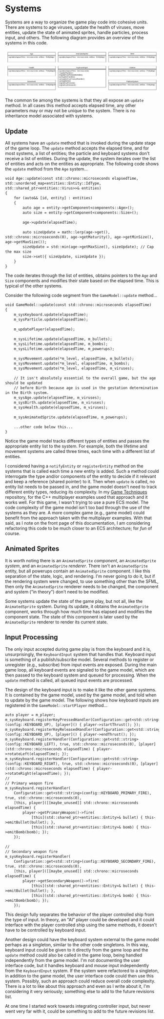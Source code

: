 # Systems

Systems are a way to organize the game play code into cohesive units.  There are systems to age viruses, update the health of viruses, move entities, update the state of animated sprites, handle particles, process input, and others.  The following diagram provides an overview of the systems in this code.

![Systems Diagram](https://github.com/ProfPorkins/Coronavirus-NanoForce/blob/trunk/docs/images/Systems.png)

The common tie among the systems is that they all expose an `update` method.  In all cases this method accepts elapsed time, any other parameters may or may not be unique to the system.  There is no inheritance model associated with systems.

## Update

All systems have an `update` method that is invoked during the update stage of the game loop.  The `update` method accepts the elapsed time, and for most systems, a list of entities; the particle and keyboard systems don't receive a list of entities.  During the update, the system iterates over the list of entities and acts on the entities as appropriate.  The following code shows the `update` method from the `Age` system...

    void Age::update(const std::chrono::microseconds elapsedTime, std::unordered_map<entities::Entity::IdType, std::shared_ptr<entities::Virus>>& entities)
    {
        for (auto&& [id, entity] : entities)
        {
            auto age = entity->getComponent<components::Age>();
            auto size = entity->getComponent<components::Size>();

            age->update(elapsedTime);

            auto sizeUpdate = math::lerp(age->get(), std::chrono::microseconds(0), age->getMaturity(), age->getMinSize(), age->getMaxSize());
            sizeUpdate = std::min(age->getMaxSize(), sizeUpdate); // Cap the max size
            size->set({ sizeUpdate, sizeUpdate });
        }
    }

The code iterates through the list of entities, obtains pointers to the `Age` and `Size` components and modifies their state based on the elapsed time.  This is typical of the other systems.

Consider the following code segment from the `GameModel::update` method...

    void GameModel::update(const std::chrono::microseconds elapsedTime)
    {
        m_sysKeyboard.update(elapsedTime);
        m_sysParticle.update(elapsedTime);

        m_updatePlayer(elapsedTime);

        m_sysLifetime.update(elapsedTime, m_bullets);
        m_sysLifetime.update(elapsedTime, m_bombs);
        m_sysLifetime.update(elapsedTime, m_powerups);

        m_sysMovement.update(*m_level, elapsedTime, m_bullets);
        m_sysMovement.update(*m_level, elapsedTime, m_bombs);
        m_sysMovement.update(*m_level, elapsedTime, m_viruses);

        // It isn't absolutely essential to the overall game, but the age should be updated
        // before Birth because age is used in the gestation determination in the Birth system.
        m_sysAge.update(elapsedTime, m_viruses);
        m_sysBirth.update(elapsedTime, m_viruses);
        m_sysHealth.update(elapsedTime, m_viruses);

        m_sysAnimatedSprite.update(elapsedTime, m_powerups);

        ...other code below this...
    }

Notice the game model tracks different types of entities and passes the appropriate entity list to the system.  For example, both the lifetime and movement systems are called three times, each time with a different list of entities.

I considered having a `notifyEntity` or `registerEntity` method on the systems that is called each time a new entity is added.  Such a method could interrogate the type and/or components of the entity to decide if it relevant and keep a reference (shared pointer) to it.  Then when `update` is called, no entity list needs to be passed in, and the game model doesn't need to track different entity types, reducing its complexity.  In my [Game Techniques](https://github.com/ProfPorkins/GameTech) repository, for the C++ multiplayer examples used that approach and it works well.  For this game, I wasn't trying to use a pure ECS model.  The code complexity of the game model isn't too bad through the use of the systems as they are.  A more complex game (e.g., game model) could benefit from the approach taken with the multiplayer examples.  With that said, as I note on the front page of this documentation, I am considering refactoring this code to be much closer to an ECS architecture; for _fun_ of course.

## Animated Sprites

It is worth noting there is an `AnimatedSprite` _component_, an `AnimatedSprite` _system_, and an `AnimatedSprite` _renderer_.  There isn't an `AnimatedSprite` entity, but all powerups contain an `AnimatedSprite` component.  I like this separation of the state, logic, and rendering.  I'm never going to do it, but if the rendering system were changed, to use something other than the SFML, then only the `AnimatedSprite` renderer needs to be changed, the component and system ("in theory") don't need to be modified.

Some systems update the state of the game play, but not all, like the `AnimatedSprite` system.  During its update, it obtains the `AnimatedSprite` component, works through how much time has elapsed and modifies the component state.  The state of this component is later used by the `AnimatedSprite` renderer to render its current state.

## Input Processing

The only input accepted during game play is from the keyboard and it is, unsurprisingly, the `KeyboardInput` system that handles that.  Keyboard input is something of a publish/subscribe model.  Several methods to register or unregister (e.g., subscribe) from input events are exposed.  During the main game loop, all keyboard events are signaled to the game model, which are then passed to the keyboard system and queued for processing.  When the `update` method is called, all queued input events are processed.

The design of the keyboard input is to make it like the other game systems.  It is contained by the game model, used by the game model, and told when to update by the game model.  The following shows how keyboard inputs are registered in the `GameModel::startPlayer` method...

    auto player = m_player;
    m_sysKeyboard.registerKeyPressedHandler(Configuration::get<std::string>(config::KEYBOARD_UP), [player]() { player->startThrust(); });
    m_sysKeyboard.registerKeyReleasedHandler(Configuration::get<std::string>(config::KEYBOARD_UP), [player]() { player->endThrust(); });
    m_sysKeyboard.registerHandler(Configuration::get<std::string>(config::KEYBOARD_LEFT), true, std::chrono::microseconds(0), [player](std::chrono::microseconds elapsedTime) { player->rotateLeft(elapsedTime); });
    m_sysKeyboard.registerHandler(Configuration::get<std::string>(config::KEYBOARD_RIGHT), true, std::chrono::microseconds(0), [player](std::chrono::microseconds elapsedTime) { player->rotateRight(elapsedTime); });
    //
    // Primary weapon fire
    m_sysKeyboard.registerHandler(
        Configuration::get<std::string>(config::KEYBOARD_PRIMARY_FIRE), true, std::chrono::microseconds(0),
        [this, player]([[maybe_unused]] std::chrono::microseconds elapsedTime) {
            player->getPrimaryWeapon()->fire(
                [this](std::shared_ptr<entities::Entity>& bullet) { this->emitBullet(bullet); },
                [this](std::shared_ptr<entities::Entity>& bomb) { this->emitBomb(bomb); });
        });

    //
    // Secondary weapon fire
    m_sysKeyboard.registerHandler(
        Configuration::get<std::string>(config::KEYBOARD_SECONDARY_FIRE), true, std::chrono::microseconds(0),
        [this, player]([[maybe_unused]] std::chrono::microseconds elapsedTime) {
            player->getSecondaryWeapon()->fire(
                [this](std::shared_ptr<entities::Entity>& bullet) { this->emitBullet(bullet); },
                [this](std::shared_ptr<entities::Entity>& bomb) { this->emitBomb(bomb); });
        });

This design fully separates the behavior of the player controlled ship from the type of input.  In theory, an "AI" player could be developed and it could interface with the player controlled ship using the same methods, it doesn't have to be controlled by keyboard input.

Another design could have the keyboard system external to the game model perhaps as a singleton, similar to the other code singletons.  In this way, keyboard input could be given to it directly from the game loop and the `update` method could also be called in the game loop, being handled independently from the game model.  I'm not documenting the user interface code, but it handles keyboard and mouse input independently from the `KeyboardInput` system.  If the system were refactored to a singleton, in addition to the game model, the user interface code could then use this system.  Possibly, such an approach could reduce overall code complexity.  There is a lot to like about this approach and even as I write about it, I'm considering it very seriously; something else to add to the future revisions list.

At one time I started work towards integrating controller input, but never went very far with it, could be something to add to the future revisions list.
